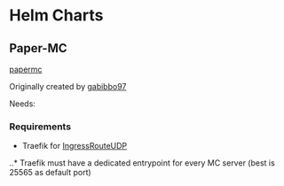 # Helm Charts

## Paper-MC

[papermc](https://github.com/SirNiggo/helm/tree/main/charts/papermc)

Originally created by [gabibbo97](https://github.com/gabibbo97)

Needs:

### Requirements

* Traefik for [IngressRouteUDP](https://doc.traefik.io/traefik/routing/providers/kubernetes-crd/#kind-ingressrouteudp)

..* Traefik must have a dedicated entrypoint for every MC server (best is 25565 as default port) 